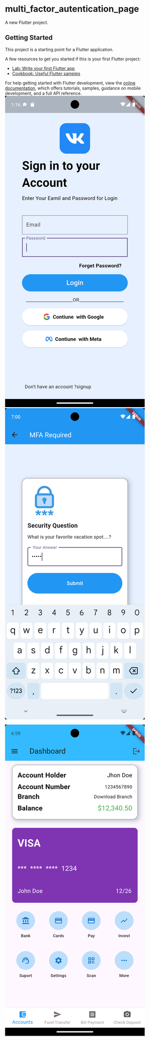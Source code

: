 # multi_factor_autentication_page

A new Flutter project.

## Getting Started

This project is a starting point for a Flutter application.

A few resources to get you started if this is your first Flutter project:

- [Lab: Write your first Flutter app](https://docs.flutter.dev/get-started/codelab)
- [Cookbook: Useful Flutter samples](https://docs.flutter.dev/cookbook)

For help getting started with Flutter development, view the
[online documentation](https://docs.flutter.dev/), which offers tutorials,
samples, guidance on mobile development, and a full API reference.
![image alt](https://github.com/arnavyelchalwar3/MFA-with-Flutter/blob/38232363227054ef6fb2ae040c6c94d387767930/Screenshot_1746863190.png)
![image alt](https://github.com/arnavyelchalwar3/MFA-with-Flutter/blob/5f101f83d282d7a9f62bf3a57ff41f3bdf089753/Screenshot_1747229412.png)

![image alt](https://github.com/arnavyelchalwar3/MFA-with-Flutter/blob/5f101f83d282d7a9f62bf3a57ff41f3bdf089753/Screenshot_1747229397.png)
